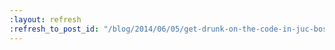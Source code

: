 ```yaml
---
:layout: refresh
:refresh_to_post_id: "/blog/2014/06/05/get-drunk-on-the-code-in-juc-boston"
---
```

